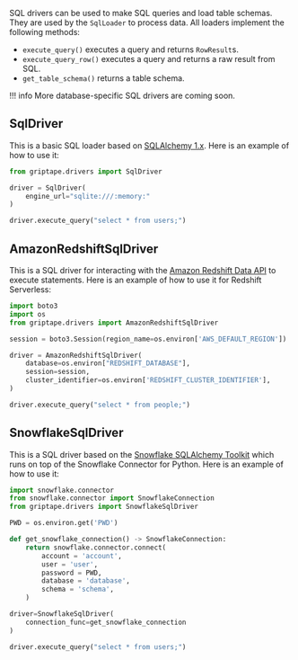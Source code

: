 SQL drivers can be used to make SQL queries and load table schemas. They are used by the `SqlLoader` to process data. All loaders implement the following methods:

* `execute_query()` executes a query and returns `RowResult`s.
* `execute_query_row()` executes a query and returns a raw result from SQL.
* `get_table_schema()` returns a table schema.

!!! info
    More database-specific SQL drivers are coming soon.

## SqlDriver

This is a basic SQL loader based on [SQLAlchemy 1.x](https://docs.sqlalchemy.org/en/14/). Here is an example of how to use it:

```python
from griptape.drivers import SqlDriver

driver = SqlDriver(
    engine_url="sqlite:///:memory:"
)

driver.execute_query("select * from users;")
```

## AmazonRedshiftSqlDriver

This is a SQL driver for interacting with the [Amazon Redshift Data API](https://docs.aws.amazon.com/redshift-data/latest/APIReference/Welcome.html) 
to execute statements. Here is an example of how to use it for Redshift Serverless:

```python
import boto3
import os
from griptape.drivers import AmazonRedshiftSqlDriver

session = boto3.Session(region_name=os.environ['AWS_DEFAULT_REGION'])

driver = AmazonRedshiftSqlDriver(
    database=os.environ["REDSHIFT_DATABASE"],
    session=session,
    cluster_identifier=os.environ['REDSHIFT_CLUSTER_IDENTIFIER'],
)

driver.execute_query("select * from people;")
```

## SnowflakeSqlDriver

This is a SQL driver based on the [Snowflake SQLAlchemy Toolkit](https://docs.snowflake.com/en/developer-guide/python-connector/sqlalchemy) which runs on top of the Snowflake Connector for Python. Here is an example of how to use it:

```python
import snowflake.connector
from snowflake.connector import SnowflakeConnection
from griptape.drivers import SnowflakeSqlDriver

PWD = os.environ.get('PWD')

def get_snowflake_connection() -> SnowflakeConnection:
    return snowflake.connector.connect(
        account = 'account',
        user = 'user',
        password = PWD,
        database = 'database',
        schema = 'schema',
    )

driver=SnowflakeSqlDriver(
    connection_func=get_snowflake_connection
)

driver.execute_query("select * from users;")
```

